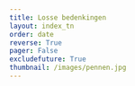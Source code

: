 ```yaml
---
title: Losse bedenkingen
layout: index_tn
order: date
reverse: True
pager: False
excludefuture: True
thumbnail: /images/pennen.jpg
---
```

